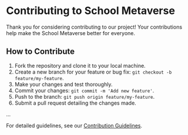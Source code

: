 # Contributing to School Metaverse

Thank you for considering contributing to our project! Your contributions help make the School Metaverse better for everyone.

## How to Contribute

1. Fork the repository and clone it to your local machine.
2. Create a new branch for your feature or bug fix: `git checkout -b feature/my-feature`.
3. Make your changes and test thoroughly.
4. Commit your changes: `git commit -m 'Add new feature'`.
5. Push to the branch: `git push origin feature/my-feature`.
6. Submit a pull request detailing the changes made.

...

For detailed guidelines, see our [Contribution Guidelines](CONTRIBUTING.md).
